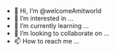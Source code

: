- 👋 Hi, I’m @welcomeAmitworld
- 👀 I’m interested in ...
- 🌱 I’m currently learning ...
- 💞️ I’m looking to collaborate on ...
- 📫 How to reach me ...

<!---
welcomeAmitworld/welcomeAmitworld is a ✨ special ✨ repository because its `README.md` (this file) appears on your GitHub profile.
You can click the Preview link to take a look at your changes.
--->
